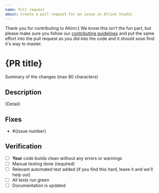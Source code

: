 ```yaml
---
name: Pull request
about: Create a pull request for an issue in Altinn Studio
---
```


Thank you for contributing to Altinn:) We know this isn't the fun part, 
but please make sure you follow our [contributing guidelines](../../CONTRIBUTING.md) and 
put the same effort into the pull request as you did into the code and 
it should soon find it's way to master.

# {PR title}

Summary of the changes (max 80 characters)

## Description

{Detail}

## Fixes
- #{issue number}

## Verification
- [ ] **Your** code builds clean without any errors or warnings
- [ ] Manual testing done (required)
- [ ] Relevant automated test added (if you find this hard, leave it and we'll help out)
- [ ] All tests run green
- [ ] Documentation is updated
